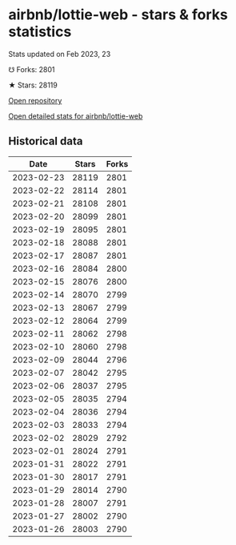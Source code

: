 # airbnb/lottie-web - stars & forks statistics

Stats updated on Feb 2023, 23

☋ Forks: 2801

★ Stars: 28119

[Open repository](https://github.com/airbnb/lottie-web)

[Open detailed stats for airbnb/lottie-web](https://reviewgithub.com/rep/airbnb/lottie-web)

## Historical data
| Date | Stars | Forks |
|------|-------|-------|
| 2023-02-23 | 28119 | 2801 | 
| 2023-02-22 | 28114 | 2801 | 
| 2023-02-21 | 28108 | 2801 | 
| 2023-02-20 | 28099 | 2801 | 
| 2023-02-19 | 28095 | 2801 | 
| 2023-02-18 | 28088 | 2801 | 
| 2023-02-17 | 28087 | 2801 | 
| 2023-02-16 | 28084 | 2800 | 
| 2023-02-15 | 28076 | 2800 | 
| 2023-02-14 | 28070 | 2799 | 
| 2023-02-13 | 28067 | 2799 | 
| 2023-02-12 | 28064 | 2799 | 
| 2023-02-11 | 28062 | 2798 | 
| 2023-02-10 | 28060 | 2798 | 
| 2023-02-09 | 28044 | 2796 | 
| 2023-02-07 | 28042 | 2795 | 
| 2023-02-06 | 28037 | 2795 | 
| 2023-02-05 | 28035 | 2794 | 
| 2023-02-04 | 28036 | 2794 | 
| 2023-02-03 | 28033 | 2794 | 
| 2023-02-02 | 28029 | 2792 | 
| 2023-02-01 | 28024 | 2791 | 
| 2023-01-31 | 28022 | 2791 | 
| 2023-01-30 | 28017 | 2791 | 
| 2023-01-29 | 28014 | 2790 | 
| 2023-01-28 | 28007 | 2791 | 
| 2023-01-27 | 28002 | 2790 | 
| 2023-01-26 | 28003 | 2790 | 

